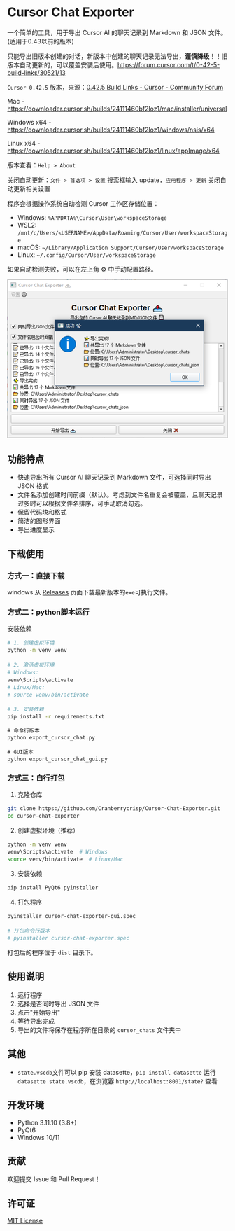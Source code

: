 # Cursor Chat Exporter

一个简单的工具，用于导出 Cursor AI 的聊天记录到 Markdown 和 JSON 文件。(适用于0.43以前的版本)

只能导出旧版本创建的对话，新版本中创建的聊天记录无法导出，**谨慎降级**！！旧版本自动更新的，可以覆盖安装后使用。https://forum.cursor.com/t/0-42-5-build-links/30521/13

`Cursor 0.42.5` 版本，来源：[0.42.5 Build Links - Cursor - Community Forum](https://forum.cursor.com/t/0-42-5-build-links/30521)

Mac - https://downloader.cursor.sh/builds/24111460bf2loz1/mac/installer/universal

Windows x64 - https://downloader.cursor.sh/builds/24111460bf2loz1/windows/nsis/x64

Linux x64 - https://downloader.cursor.sh/builds/24111460bf2loz1/linux/appImage/x64

版本查看：`Help > About`

关闭自动更新：`文件 > 首选项 > 设置` 搜索框输入 update，`应用程序 > 更新` 关闭自动更新相关设置

程序会根据操作系统自动检测 Cursor 工作区存储位置：

- Windows: `%APPDATA%\Cursor\User\workspaceStorage`
- WSL2: `/mnt/c/Users/<USERNAME>/AppData/Roaming/Cursor/User/workspaceStorage`
- macOS: `~/Library/Application Support/Cursor/User/workspaceStorage`
- Linux: `~/.config/Cursor/User/workspaceStorage`

如果自动检测失败，可以在左上角 ⚙️ 中手动配置路径。

![Main Interface](https://raw.githubusercontent.com/Cranberrycrisp/Cursor-Chat-Exporter/refs/heads/main/main%20interface.png)

## 功能特点

- 快速导出所有 Cursor AI 聊天记录到 Markdown 文件，可选择同时导出 JSON 格式
- 文件名添加创建时间前缀（默认）。考虑到文件名重复会被覆盖，且聊天记录过多时可以根据文件名排序，可手动取消勾选。
- 保留代码块和格式
- 简洁的图形界面
- 导出进度显示

## 下载使用

### 方式一：直接下载

windows 从 [Releases](https://github.com/Cranberrycrisp/Cursor-Chat-Exporter/releases/) 页面下载最新版本的`exe`可执行文件。

### 方式二：python脚本运行

安装依赖

```bash
# 1. 创建虚拟环境
python -m venv venv

# 2. 激活虚拟环境
# Windows:
venv\Scripts\activate
# Linux/Mac:
# source venv/bin/activate

# 3. 安装依赖
pip install -r requirements.txt

```

```
# 命令行版本
python export_cursor_chat.py

# GUI版本
python export_cursor_chat_gui.py
```

### 方式三：自行打包

1. 克隆仓库

```bash
git clone https://github.com/Cranberrycrisp/Cursor-Chat-Exporter.git
cd cursor-chat-exporter
```

2. 创建虚拟环境（推荐）

```bash
python -m venv venv
venv\Scripts\activate  # Windows
source venv/bin/activate  # Linux/Mac
```

3. 安装依赖

```bash
pip install PyQt6 pyinstaller
```

4. 打包程序

```bash
pyinstaller cursor-chat-exporter-gui.spec

# 打包命令行版本
# pyinstaller cursor-chat-exporter.spec
```

打包后的程序位于 `dist` 目录下。

## 使用说明

1. 运行程序
2. 选择是否同时导出 JSON 文件
3. 点击"开始导出"
4. 等待导出完成
5. 导出的文件将保存在程序所在目录的 `cursor_chats` 文件夹中

## 其他

- `state.vscdb`文件可以 pip 安装 datasette，`pip install datasette` 运行 `datasette state.vscdb`，在浏览器 `http://localhost:8001/state?` 查看

## 开发环境

- Python 3.11.10 (3.8+)
- PyQt6
- Windows 10/11

## 贡献

欢迎提交 Issue 和 Pull Request！

## 许可证

[MIT License](https://github.com/thomas-pedersen/cursor-chat-browser/blob/main/LICENSE)
